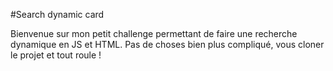 #Search dynamic card

Bienvenue sur mon petit challenge permettant de faire une recherche dynamique en JS et HTML.
Pas de choses bien plus compliqué, vous cloner le projet et tout roule !
